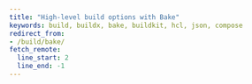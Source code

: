 ```yaml
---
title: "High-level build options with Bake"
keywords: build, buildx, bake, buildkit, hcl, json, compose
redirect_from:
- /build/bake/
fetch_remote:
  line_start: 2
  line_end: -1
---
```

